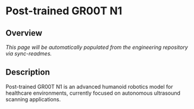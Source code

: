 # Post-trained GR00T N1

## Overview

*This page will be automatically populated from the engineering repository via sync-readmes.*

## Description

Post-trained GR00T N1 is an advanced humanoid robotics model for healthcare environments, currently focused on autonomous ultrasound scanning applications.